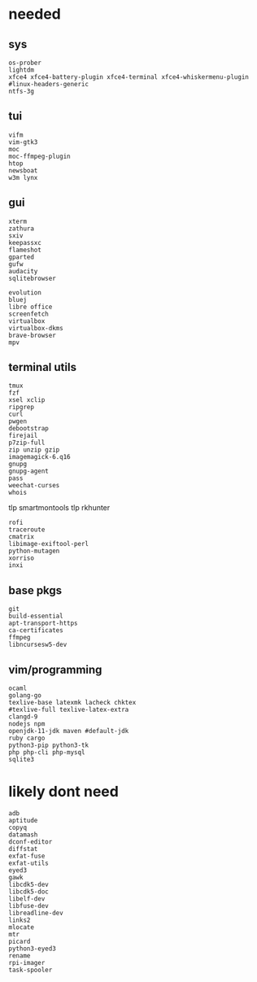 # needed
## sys
    os-prober
    lightdm
    xfce4 xfce4-battery-plugin xfce4-terminal xfce4-whiskermenu-plugin
    #linux-headers-generic
    ntfs-3g 
## tui
    vifm
    vim-gtk3
    moc
    moc-ffmpeg-plugin
    htop
    newsboat
    w3m lynx
## gui
    xterm
    zathura
    sxiv
    keepassxc
    flameshot
    gparted
    gufw
    audacity
    sqlitebrowser

    evolution
    bluej
    libre office
    screenfetch
    virtualbox
    virtualbox-dkms
    brave-browser
    mpv

## terminal utils
    tmux
    fzf
    xsel xclip
    ripgrep
    curl
    pwgen
    debootstrap
    firejail
    p7zip-full
    zip unzip gzip
    imagemagick-6.q16
    gnupg
    gnupg-agent
    pass
    weechat-curses
    whois
  tlp   smartmontools tlp
    rkhunter

    rofi
    traceroute
    cmatrix
    libimage-exiftool-perl
    python-mutagen
    xorriso
    inxi
## base pkgs
    git
    build-essential
    apt-transport-https
    ca-certificates
    ffmpeg
    libncursesw5-dev

## vim/programming
    ocaml
    golang-go
    texlive-base latexmk lacheck chktex
    #texlive-full texlive-latex-extra
    clangd-9
    nodejs npm
    openjdk-11-jdk maven #default-jdk
    ruby cargo
    python3-pip python3-tk
    php php-cli php-mysql
    sqlite3

# likely dont need
    adb
    aptitude
    copyq
    datamash
    dconf-editor
    diffstat
    exfat-fuse
    exfat-utils
    eyed3
    gawk
    libcdk5-dev
    libcdk5-doc
    libelf-dev
    libfuse-dev
    libreadline-dev
    links2
    mlocate
    mtr
    picard
    python3-eyed3
    rename
    rpi-imager
    task-spooler
